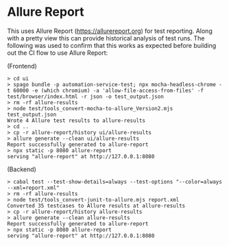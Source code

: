 # Allure Report

This uses Allure Report (https://allurereport.org) for test reporting. Along with a pretty view this can provide historical analysis of test runs. The following was used to confirm that this works as expected before building out the CI flow to use Allure Report:

(Frontend)

```shell
> cd ui
> spago bundle -p automation-service-test; npx mocha-headless-chrome -t 60000 -e (which chromium) -a 'allow-file-access-from-files' -f test/browser/index.html -r json -o test_output.json
> rm -rf allure-results
> node test/tools_convert-mocha-to-allure_Version2.mjs test_output.json
Wrote 4 Allure test results to allure-results
> cd ..
> cp -r allure-report/history ui/allure-results
> allure generate --clean ui/allure-results
Report successfully generated to allure-report
> npx static -p 8080 allure-report
serving "allure-report" at http://127.0.0.1:8080
```

(Backend)

```shell
> cabal test --test-show-details=always --test-options "--color=always --xml=report.xml"
> rm -rf allure-results
> node test/tools_convert-junit-to-allure.mjs report.xml
Converted 35 testcases to Allure results at allure-results
> cp -r allure-report/history allure-results
> allure generate --clean allure-results
Report successfully generated to allure-report
> npx static -p 8080 allure-report
serving "allure-report" at http://127.0.0.1:8080
```
